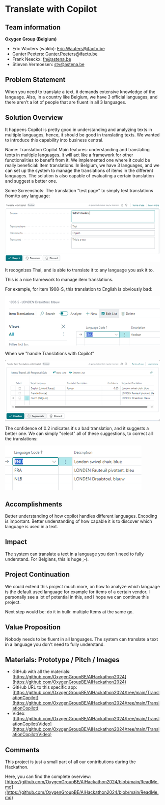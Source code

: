 # Translate with Copilot

## Team information  

**Oxygen Group (Belgium)**

- Eric Wauters (waldo): Eric.Wauters@ifacto.be
- Gunter Peeters: Gunter.Peeters@ifacto.be
- Frank Neeckx: fn@astena.be
- Stieven Vermoesen: stv@astena.be

## Problem Statement
When you need to translate a text, it demands extensive knowledge of the language. Also, in a country like Belgium, we have 3 official languages, and there aren't a lot of people that are fluent in all 3 languages.  

## Solution Overview
It happens Copilot is pretty good in understanding and analyzing texts in multiple languages, hence, it should be good in translating texts.  We wanted to introduce this capability into business central.

Name: Translation Copilot
Main features: understanding and translating texts in multiple languages.  It will act like a framework for other functionalities to benefit from it.
We implemented one where it could be really beneficial: Item translations.  In Belgium, we have 3 languages, and we can set up the system to manage the translations of items in the different languages.
The solution is also capable of evaluating a certain translation and suggest a better one.

Some Screenshots:
The translation "test page" to simply test translations from/to any language:

![image-20240222233017304](Readme.assets/image-20240222233017304.png)

It recognizes Thai, and is able to translate it to any language you ask it to.

This is a nice framework to manage item translations.

For example, for item 1908-S, this translation to English is obviously bad:

![image-20240222233155779](Readme.assets/image-20240222233155779.png)

When we "handle Translations with Copilot"

![image-20240222233328455](Readme.assets/image-20240222233328455.png)

The confidence of 0.2 indicates it's a bad translation, and it suggests a better one.  We can simply "select" all of these suggestions, to correct all the translations:

![image-20240222233358930](Readme.assets/image-20240222233358930.png)

## Accomplishments
Better understanding of how copilot handles different languages.
Encoding is important.
Better understanding of how capable it is to discover which language is used in a text.

## Impact
The system can translate a text in a language you don't need to fully understand.
For Belgians, this is huge ;-).

## Project Continuation
We could extend this project much more, on how to analyze which language is the default used language for example for items of a certain vendor.
I personally see a lot of potential in this, and I hope we can continue this project.

Next step would be: do it in bulk: multiple Items at the same go.

## Value Proposition
Nobody needs to be fluent in all languages.  The system can translate a text in a language you don't need to fully understand.

## Materials: Prototype / Pitch / Images
- GitHub with all the materials: [https://github.com/OxygenGroupBE/AIHackathon2024](https://github.com/OxygenGroupBE/AIHackathon2024)
- GitHub URL to this specific app: [https://github.com/OxygenGroupBE/AIHackathon2024/tree/main/TranslationCopilot](https://github.com/OxygenGroupBE/AIHackathon2024/tree/main/TranslationCopilot)
- Video: [https://github.com/OxygenGroupBE/AIHackathon2024/tree/main/TranslationCopilot/Video](https://github.com/OxygenGroupBE/AIHackathon2024/tree/main/TranslationCopilot/Video)

## Comments
This project is just a small part of all our contributions during the Hackathon.  

Here, you can find the complete overview:  [https://github.com/OxygenGroupBE/AIHackathon2024/blob/main/ReadMe.md](https://github.com/OxygenGroupBE/AIHackathon2024/blob/main/ReadMe.md)